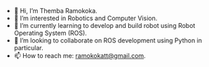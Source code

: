 - 👋 Hi, I’m Themba Ramokoka.
- 👀 I’m interested in Robotics and Computer Vision.
- 🌱 I’m currently learning to develop and build robot using Robot Operating System (ROS).
- 💞️ I’m looking to collaborate on ROS development using Python in particular.
- 📫 How to reach me: ramokokatt@gmail.com.

<!---
ThembaR/ThembaR is a ✨ special ✨ repository because its `README.md` (this file) appears on your GitHub profile.
You can click the Preview link to take a look at your changes.
--->
